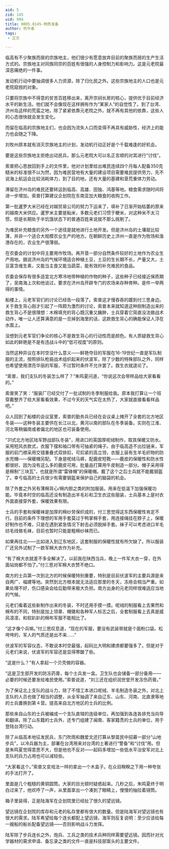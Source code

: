 ```yaml
---
aid: 5
zid: 145
uid: 994
title: 0005.0145-物质准备
author: 吹牛者
tags: 
 - 正文

---
```




  临高有不少聚族而居的宗族地主，他们很少有愿意放弃目前的聚族而居的生产生活方式的。宗族地主对同族同宗的百姓有很强的人身控制力和影响力。这是元老院最深恶痛绝的一件事。

  发动机行动中要抽调很多人力资源，除了归化民之外。这些宗族地主的人口也是元老院窥觊的对象。

  只要将宗族中不得意的贫苦百姓移出来，离开宗祠长房的核心，提供优于目前经济水平的新生活。他们就不会像现在这样拥有作为“某家人”的自觉性了。到了台湾、济州岛这样的荒蛮之地，除了紧紧依靠元老院之外，就不再有其他的依靠，这些人的心态很快就会发生变化。

  而留在临高的宗族地主们，也会因为流失人口而变得不再具有威胁性，经济上的能力也会随之下降。

  刘牧州原本就有消灭宗族地主的计划，发动机行动正好是个千载难逢的好机会。

  要是这些宗族地主拒绝出动民兵，那么元老院大可以名正言顺的对其进行“讨伐”。

  索普把心思放回到手上的文件里，他对计划里给出难民连续四个月每人配备350克糙米的标准很不以为然，因为难民营地有大量的建设项目需要难民提供劳力，先不说海上航运会比较消耗体力，到了目的地，还有大量的基建和垦荒重体力劳动。

  滞留在济州岛的难民还要转运到临高、高雄、田独、鸿基等地。粮食需求随时间将进一步增加。索普打算建议企划院在东南亚加大粮食的收购工作。

  第一批暹罗大米已经在对越贸易公司的努力下运来了，填补了日渐开始枯萎的原来的越南大米供应。暹罗米主要是籼米，多数元老们习惯于粳米，对这种米不太习惯，但是长期处于半饥饿状态下的普通百姓来说就不那么挑剔了。

  为难民补充粮食的另外一个途径是就地进行土地开发。但是济州岛的土壤层比较薄，并非一个适合大规模农业生产的地方。在朝鲜历史上济州一直是作为牧场和渔港存在的，农业生产很薄弱。

  在农委会的计划中将主要用作牧场。再开垦一部分自然条件较好的土地作为农业生产用地。据说济州岛的气候环境适合种植土豆，土豆的生长期不长，产量又大，土豆富含维生素，又能当主食又能当蔬菜，能有效的补充难民的食品。

  农委会保存有很多适宜北方寒冷地带种植的作物的种子，这些种子已经接近保质期了，吴南海上次和他谈过，要求在济州岛开辟专门的农场来存种育种。是件一举两得的事情。

  船楼上，元老军官们的讨论已经告一段落了。索普这才慢吞吞的踱到付三思身边。关于救生背心刚才引起了一阵颇为激烈的讨论，索普本来就知道这种刚制造出来的救生背心不是很理想：木棉填充的背心既沉重又臃肿，士兵穿着它简直没法做战术动作，唯一让人还算满意的是一旦掉到海里的话，这款救生背心的确能保证人浮在水面上。

  没想到元老军官们争论的核心不是救生背心的行动性而是颜色。有人质疑救生背心如此的鲜艳是不是有违战斗中的“低可视度”的原则。

  当然这种异议在本时空没什么意义——鲜艳夺目的军服在16-19世纪一直是军队制服的主流，按照排队枪毙战术组织起来的伏波军，除了少数的特殊部队之外，同样也希望使用漂亮华丽的军服，不过暂时条件不允许罢了。救生衣就遑论了。

  “索普，我们支队的冬装怎么样了？”朱鸣夏问道，“你说这次会带样品给大家看看的。”

  索普笑了笑：“服装厂已经交付了一批试制的冬季制服给我。原本我打算让一个班穿戴整齐了给大家看看效果，不过今天的天气实在太热了，大家就直接看看样品吧。”

  众人回到了船楼的会议室里，索普的勤务兵已经在会议桌上摊开了全套的北方地区冬装——这种冬装主要供在长江以北，黄河以南的部队在冬季装备。实则在江淮、河北等稍偏南或者偏北的地区也可装备使用。

  “31式北方地区陆军野战部队冬装”，用进口的英国厚呢绒制作，取其保暖又防水。采用短风衣款式，衣服下摆和袖口带有可抽紧的绳子。由于临高造不出拉链来，军服的前门襟采用交错重叠式双排扣，可扣紧的高立领，衣服上装有生羊毛织物的防水兜帽——保暖帽另配。下身是呢绒马裤，配鹿皮短靴——鹿皮的保暖性和防水性都很好。因为没有这么多的鹿皮可用，批量品打算用牛皮制造一部分。帽子采用得是棉制“三块瓦”，也就是所谓“雷锋帽”的保暖帽。戴了这个之后士兵就不能戴钢盔了。幸亏临高的士兵很少有需要钢盔来保护自己的脑袋的机会。

  除了外套之外另有薄棉背心/棉内胆之类的附加服装。用来在低温下加强保暖功能。毕竟本时空的临高还没有制造出羊毛衫和卫生衣这些服装，士兵基本上是衬衣外面直接穿外套，保暖效果有限。

  士兵的手套和保暖袜是加厚的棉纱劳保织成的，付三思觉得这东西保暖性肯定不行。目前的条件下理想的军用手套莫过于鸭掌棉手套，用连接绳挂在脖子上，保暖好制作也不难，只是在遇到紧急情况下射击必须脱掉手套。袜子可以考虑进口羊毛纺毛线做毛袜，目前也暂时只能是粗棉纱袜而已。

  如果再往北——比如进入到辽东地区，这套制服的保暖性就有所欠缺了。所以服装厂还另外试制了一款军棉大衣作为补充。

  “有了棉大衣就差不多全解决了。以前我在陕西当兵，晚上一件军大衣一穿，在外面站岗都不怕了。”付三思对军棉大衣赞不绝口。

  南方的士兵第一次到北方的时候保暖特别重要，特别是目前伏波军的主要兵源是来自两广、福建等地。突然到北方根本就无法适应那里的冬天，冻疮会相当严重。如果处理不好，伤口感染会给后勤带来极大负担。南方出身的元老同样很难适应当地的气候。

  元老们看着这些新制作出来的冬装，不时还用手摸一摸。呢绒的制服看上去果然和棉布的不同，特别是加上领章、帽徽和各种军人标志之后，全套制服看上去真是威风凛凛，和软趴趴的棉布军服不能相比了。

  “这才像个兵嘛。”付三思叹息道，“现在的军服，要没有武装带就是个面粉口袋。松垮垮的，军人的气质还是出不来……”

  伏波军的军容仪态，不敢说本时空最强，起码比大明和建虏都要强多了。但是对于元老们来说，伏波军的军容还是显得寒酸了些。

  “这是什么？”有人拿起一个贝壳做的容器。

  “这是卫生部开发的防冻药膏，每个士兵发一盒。卫生队也会储备一部分备用——必要的时候还要发给难民使用。”索普说道，“刘三还在组织润世堂开发冻伤药膏。”

  为了保证北上支队的战斗力，除了不惜工本进口呢绒、羊毛制造冬装之外，对北上支队的人员也做了相当的调整，从全军抽调了来自辽东、山东、河南、北直隶等地的士兵置换到第４营。提高来自北方地区的士兵的比例。

  那些来自山东的士兵被编成一个支队直辖的连级单位，再加强到各连各排充当向导和翻译。除了山东籍的士兵外，还专门组建了闽南、客家籍贯的士兵的单位，用于登陆台湾行动。

  除了从临高本地征发民兵，东门吹雨和魏爱文还打算从黎苗民中招募一部分“山地步兵”，以冷兵器为主，部署在台湾用来对台湾的土著进行“警备”和“讨伐”用。但是朱鸣夏觉得意思不大，但是他也不反对——起码多增加一些低水平治安军对北上支队的兵力占用也可以减轻些。

  “大家看这个。”索普又变戏法一样的拿出一个木盒子。在众目睽睽之下用一种夸张的手法打开了。

  里面是几个粗糙的黄铜圆筒。大家的目光顿时疑惑起来。几秒之后，朱鸣夏终于明白过来了，他欢呼了一声，从里面拿出一个凑到了眼睛上，慢慢的抽拉着镜筒。

  箱子里装得，正是陆海军在企划院里已经扯了很久的望远镜。

  望远镜在企划院的库存和元老的私存里都有很大的数量。但是陆海军对望远镜也有很大的需求。陆军希望给每个连长都配上望远镜，海军则反复说明：至少应该给每一艘船的船长配备望远镜——否则影响战斗力发挥。

  陆军除了步兵连长之外，炮兵、工兵之类的技术兵种同样需要望远镜。因而针对光学器材的需求申请、备忘录之类的文件一直是科技部案头的主要文件。


